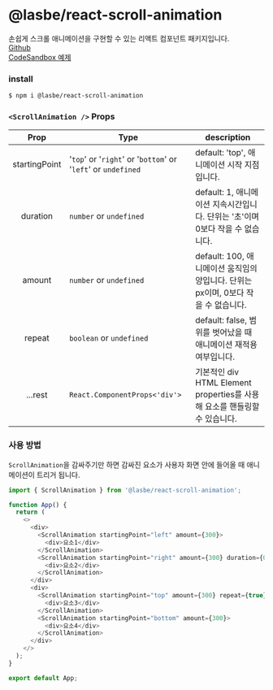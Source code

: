 # @lasbe/react-scroll-animation

손쉽게 스크롤 애니메이션을 구현할 수 있는 리액트 컴포넌트 패키지입니다.  
[Github](https://github.com/LasBe-code/react-scroll-animation)  
[CodeSandbox 예제](https://codesandbox.io/s/sharp-herschel-sgvnhq?file=/src/App.tsx)

### install

```bash
$ npm i @lasbe/react-scroll-animation
```

### `<ScrollAnimation />` Props

|   **Prop**    | **Type**                                                      | **description**                                                                    |
| :-----------: | ------------------------------------------------------------- | ---------------------------------------------------------------------------------- |
| startingPoint | '`top`' or '`right`' or '`bottom`' or '`left`' or `undefined` | default: 'top', 애니메이션 시작 지점입니다.                                        |
|   duration    | `number` or `undefined`                                       | default: 1, 애니메이션 지속시간입니다. 단위는 '초'이며 0보다 작을 수 없습니다.     |
|    amount     | `number` or `undefined`                                       | default: 100, 애니메이션 움직임의 양입니다. 단위는 px이며, 0보다 작을 수 없습니다. |
|    repeat     | `boolean` or `undefined`                                      | default: false, 범위를 벗어났을 때 애니메이션 재적용 여부입니다.                   |
|    ...rest    | `React.ComponentProps<'div'>`                                 | 기본적인 div HTML Element properties를 사용해 요소를 핸들링할 수 있습니다.         |

### 사용 방법

`ScrollAnimation`을 감싸주기만 하면 감싸진 요소가 사용자 화면 안에 들어올 때 애니메이션이 트리거 됩니다.

```javascript
import { ScrollAnimation } from '@lasbe/react-scroll-animation';

function App() {
  return (
    <>
      <div>
        <ScrollAnimation startingPoint="left" amount={300}>
          <div>요소1</div>
        </ScrollAnimation>
        <ScrollAnimation startingPoint="right" amount={300} duration={0.5} repeat={true}>
          <div>요소2</div>
        </ScrollAnimation>
      </div>
      <div>
        <ScrollAnimation startingPoint="top" amount={300} repeat={true}>
          <div>요소3</div>
        </ScrollAnimation>
        <ScrollAnimation startingPoint="bottom" amount={300}>
          <div>요소4</div>
        </ScrollAnimation>
      </div>
    </>
  );
}

export default App;
```

